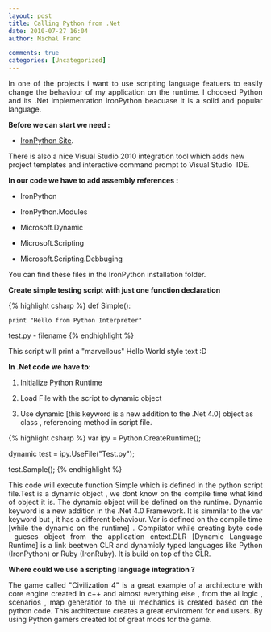 ```yaml
---
layout: post
title: Calling Python from .Net
date: 2010-07-27 16:04
author: Michal Franc

comments: true
categories: [Uncategorized]
---
```

<p style="text-align:justify;">In one of the projects i want to use scripting language featuers to easily change the behaviour of my application on the runtime. I choosed Python and its .Net implementation IronPython beacuase it is a solid and popular language.</p>
<strong>Before we can start we need :</strong>

- <a href="http://ironpython.net/">IronPython Site</a>.

There is also a nice Visual Studio 2010 integration tool which adds new project templates and interactive command prompt to Visual Studio <span style="white-space:pre;"> </span>IDE.

<strong>In our code we have to add assembly references :</strong>

- IronPython

- IronPython.Modules

- Microsoft.Dynamic

- Microsoft.Scripting

- Microsoft.Scripting.Debbuging

You can find these files in the IronPython installation folder.

<strong>Create simple testing script with just one function declaration</strong>

{% highlight csharp %}
def Simple():

	print "Hello from Python Interpreter"

test.py - filename
{% endhighlight %}

This script will print a "marvellous" Hello World style text :D

<strong>In .Net code we have to:</strong>

1. Initialize Python Runtime

2. Load File with the script to dynamic object

3. Use dynamic [this keyword is a new addition to the .Net 4.0] object as class , referencing method in script file.

{% highlight csharp %}
var ipy = Python.CreateRuntime();

dynamic test = ipy.UseFile("Test.py");

test.Sample();
{% endhighlight %}

<p style="text-align:justify;">This code will execute function Simple which is defined in the python script file.Test is a dynamic object , we dont know on the compile time what kind of object it is. The dynamic object will be defined on the runtime. Dynamic keyword is a new addition in the .Net 4.0 Framework. It is simmilar to the var keyword but , it has a different behaviour. Var is defined on the compile time [while the dynamic on the runtime] . Compilator while creating byte code  gueses object from the application cntext.DLR [Dynamic Language Runtime] is a link beetwen CLR and dynamicly typed languages like Python (IronPython) or Ruby (IronRuby). It is build on top of the CLR.</p>
<strong>Where could we use a scripting language integration ?</strong>
<p style="text-align:justify;">The game called "Civilization 4" is a great example of a architecture with core engine created in c++ and almost everything else , from the ai logic , scenarios , map generatior to the ui mechanics is created based on the python code. This architecture creates a great enviroment for end users. By using Python gamers created lot of great mods for the game.</p>
